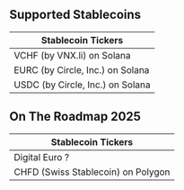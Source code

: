 ## Supported Stablecoins

  
| Stablecoin Tickers |
|-----------------------------|
| VCHF (by VNX.li) on Solana  |
| EURC (by Circle, Inc.) on Solana  |
| USDC (by Circle, Inc.) on Solana  |  
  

## On The Roadmap 2025  
  
| Stablecoin Tickers          |
|-----------------------------|
| Digital Euro ?|
| CHFD (Swiss Stablecoin) on Polygon |

